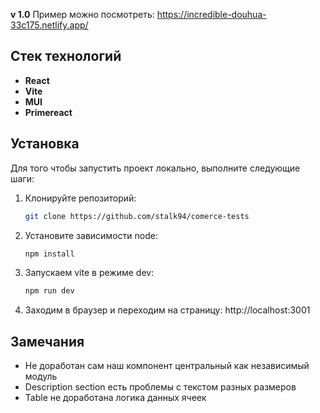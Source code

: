 **v 1.0**
Пример можно посмотреть: https://incredible-douhua-33c175.netlify.app/

## Стек технологий

- **React**
- **Vite**
- **MUI**
- **Primereact**

## Установка

Для того чтобы запустить проект локально, выполните следующие шаги:

1. Клонируйте репозиторий:

   ```bash
   git clone https://github.com/stalk94/comerce-tests
   
2. Установите зависимости node:

    ```bash
    npm install

3. Запускаем vite в режиме dev:

    ```bash
    npm run dev

4. Заходим в браузер и переходим на страницу: http://localhost:3001


## Замечания
- Не доработан сам наш компонент центральный как независимый модуль
- Description section есть проблемы с текстом разных размеров
- Table не доработана логика данных ячеек
